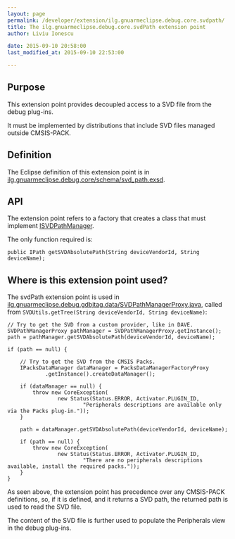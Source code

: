 ```yaml
---
layout: page
permalink: /developer/extension/ilg.gnuarmeclipse.debug.core.svdpath/
title: The ilg.gnuarmeclipse.debug.core.svdPath extension point
author: Liviu Ionescu

date: 2015-09-10 20:58:00
last_modified_at: 2015-09-10 22:53:00

---
```


## Purpose

This extension point provides decoupled access to a SVD file from the debug plug-ins.

It must be implemented by distributions that include SVD files managed outside CMSIS-PACK.

## Definition

The Eclipse definition of this extension point is in [ilg.gnuarmeclipse.debug.core/schema/svd_path.exsd](https://github.com/gnuarmeclipse/gnuarmeclipse/blob/develop/ilg.gnuarmeclipse.debug.core/schema/svd_path.exsd).

## API

The extension point refers to a factory that creates a class that must implement [ISVDPathManager](https://github.com/gnuarmeclipse/gnuarmeclipse/blob/develop/ilg.gnuarmeclipse.debug.core/src/ilg/gnuarmeclipse/debug/core/data/ISVDPathManager.java).

The only function required is:

    public IPath getSVDAbsolutePath(String deviceVendorId, String deviceName);

## Where is this extension point used?

The svdPath extension point is used in [ilg.gnuarmeclipse.debug.gdbjtag.data/SVDPathManagerProxy.java](https://github.com/gnuarmeclipse/gnuarmeclipse/blob/develop/ilg.gnuarmeclipse.debug.gdbjtag/src/ilg/gnuarmeclipse/debug/gdbjtag/data/SVDPathManagerProxy.java), called from `SVDUtils.getTree(String deviceVendorId, String deviceName)`:

    // Try to get the SVD from a custom provider, like in DAVE.
    SVDPathManagerProxy pathManager = SVDPathManagerProxy.getInstance();
    path = pathManager.getSVDAbsolutePath(deviceVendorId, deviceName);

    if (path == null) {

        // Try to get the SVD from the CMSIS Packs.
        IPacksDataManager dataManager = PacksDataManagerFactoryProxy
                .getInstance().createDataManager();

        if (dataManager == null) {
            throw new CoreException(
                    new Status(Status.ERROR, Activator.PLUGIN_ID,
                            "Peripherals descriptions are available only via the Packs plug-in."));
        }

        path = dataManager.getSVDAbsolutePath(deviceVendorId, deviceName);

        if (path == null) {
            throw new CoreException(
                    new Status(Status.ERROR, Activator.PLUGIN_ID,
                            "There are no peripherals descriptions available, install the required packs."));
        }
    }

As seen above, the extension point has precedence over any CMSIS-PACK definitions, so, if it is defined, and it returns a SVD path, the returned path is used to read the SVD file.

The content of the SVD file is further used to populate the Peripherals view in the debug plug-ins.
